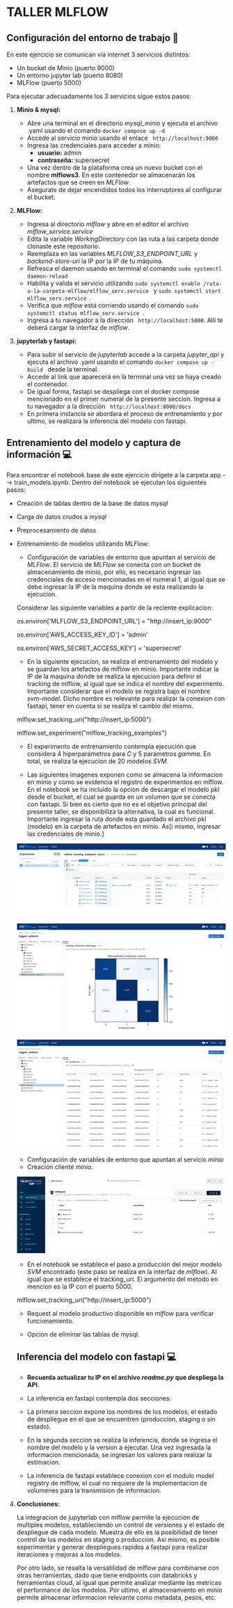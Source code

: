 # TALLER MLFLOW #

## Configuración del entorno de trabajo :wrench: ##

En este ejercicio se comunican vía internet 3 servicios distintos:
- Un bucket de Minio (puerto 9000)
- Un entorno jupyter lab (puerto 8080)
- MLFlow (puerto 5000)

Para ejecutar adecuadamente los 3 servicios sigue estos pasos:
1. **Minio & mysql:**
   - Abre una terminal en el directorio *mysql_minio* y ejecuta el archivo .yaml usando el comando ```docker compose up -d ```
   - Accede al servicio minio usando el enlace ``` http://localhost:9000```
   - Ingresa las credenciales para acceder a minio:
     - **usuario:** admin
     - **contraseña:** supersecret
   - Una vez dentro de la plataforma crea un nuevo bucket con el nombre **mlflows3**. En este contenedor se almacenarán los artefactos que se creen en *MLFlow*.
   - Asegurate de dejar encendidos todos los interruptores al configurar el bucket.

2. **MLFlow:**
   - Ingresa al directorio *mlflow* y abre en el editor el archivo *mlflow_service.service*
   - Edita la variable *WorkingDirectory* con las ruta a las carpeta donde clonaste este repositorio.
   - Reemplaza en las variables *MLFLOW_S3_ENDPOINT_URL* y *backend-store-uri* la IP por la IP de tu máquina.
   - Refresca el daemon usando en terminal el comando ``` sudo systemctl daemon-reload ```
   - Habilita y valida el servicio utilizando ```sudo systemctl enable /ruta-a-la-carpeta-mlflow/mlflow_serv.service ``` y ```sudo systemctl start mlflow_serv.service ```.
   - Verifica que *mlflow* está corriendo usando el comando ```sudo systemctl status mlflow_serv.service ```.
   - Ingresa a tu navegador a la dirección ``` http://localhost:5000```. Allí te deberá cargar la interfaz de *mlflow*.

3. **jupyterlab y fastapi:**
   -  Para subir el servicio de *jupyterlab* accede a la carpeta *jupyter_api* y ejecuta el archivo .yaml usando el comando ```docker compose up -build ``` desde la terminal.
   - Accede al link que aparecerá en la terminal una vez se haya creado el contenedor.
   - De igual forma, fastapi se despliega con el docker compose mencionado en el primer numeral de la presente seccion. Ingresa a tu navegador a la dirección ``` http://localhost:8000/docs```
   - En primera instancia se abordara el proceso de entrenamiento y por ultimo, se realizara la inferencia del modelo con fastapi.

## Entrenamiento del modelo y captura de información :computer: ##

Para encontrar el notebook base de este ejercicio dirígete a la carpeta app --> train_models.ipynb. Dentro del notebook se ejecutan los siguientes pasos:

- Creación de tablas dentro de la base de datos *mysql*
- Carga de datos crudos a *mysql*
- Preprocesamiento de datos
- Entrenamiento de modelos utilizando MLFlow:
  - Configuración de variables de entorno que apuntan al servicio de *MLFlow*. El servicio de *MLFlow* se conecta con un bucket de almacenamiento de minio, por ello, es necesario ingresar las credenciales de acceso mencionadas en el numeral 1, al igual que se debe ingresar la IP de la maquina donde se esta realizando la ejecucion.

  Considerar las siguiente variables a partir de la reciente explicacion:

  os.environ['MLFLOW_S3_ENDPOINT_URL'] = "http://insert_ip:9000"

  os.environ['AWS_ACCESS_KEY_ID'] = 'admin'

  os.environ['AWS_SECRET_ACCESS_KEY'] = 'supersecret'

  - En la siguiente ejecucion, se realiza el entrenamiento del modelo y se guardan los artefactos de mlflow en minio. Importante indicar la IP de la maquina donde se realiza la ejecucion para definir el tracking de mlflow, al igual que se indica el nombre del experimento. Importante considerar que el modelo se registra bajo el nombre *svm-model*.
  Dicho nombre es relevante para realizar la conexion con fastapi, tener en cuenta si se realiza el cambio del mismo.

  mlflow.set_tracking_uri("http://insert_ip:5000")

  mlflow.set_experiment("mlflow_tracking_examples")
 
  - El experimento de entrenamiento contempla ejecución que considera 4 hiperparámetros para *C* y 5 parámetros *gamma*. En total, se realiza la ejecucion de 20 modelos *SVM*.

  - Las siguientes imagenes exponen como se almacena la informacion en minio y como se evidencia el registro de experimentos en mlflow. En el notebook se ha incluido la opcion de descargar el modelo pkl desde el bucket, el cual se guarda en un volumen que se conecta con fastapi. Si bien es cierto que no es el objetivo principal del presente taller, se disponibiliza la alternativa, la cual es funcional. Importante ingresar la ruta donde esta guardado el archivo pkl (modelo) en la carpeta de artefactos en minio. As[i mismo, ingresar las credenciales de minio.]

   ![ejecucion-entrenamiento-en-mlflow](imgs/corrida-mlflow.png)

   ![confusion-matrix](imgs/matriz-confusion-mlflow.png)

   ![ejeciones](imgs/corridas-mlflow.png)

  - Configuración de variables de entorno que apuntan al servicio *minio*
  - Creación cliente *minio*.

   ![minio](imgs/minio-metadata.png)

  - En el notebook se establece el paso a producción del mejor modelo *SVM* encontrado (este paso se realiza en la interfaz de *mlflow*). Al igual que se establece el tracking_uri. El argumento del metodo en mencion es la IP con el puerto 5000.

  mlflow.set_tracking_uri("http://insert_ip:5000")

  - Request al modelo productivo disponible en *mlflow* para verificar funcionamiento. 

  - Opcion de eliminar las tablas de mysql.

  ## Inferencia del modelo con fastapi :computer: ##

  - **Recuerda actualizar tu IP en el archivo *readme.py* que despliega la API.** 
  - La inferencia en fastapi contempla dos secciones:

   - La primera seccion expone los nombres de los modelos, el estado de despliegue en el que se encuentren (produccion, staging o sin estado). 

   - En la segunda seccion se realiza la inferencia, donde se ingresa el nombre del modelo y la version a ejecutar. Una vez ingresada la informacion mencionada, se ingresan los valores para realizar la estimacion.

   - La inferencia de fastapi establece conexion con el modulo model registry de mlflow, el cual no requiere de la implementacion de volumenes para la transmision de informacion.


4. **Conclusiones:**

   La integracion de jupyterlab con mlflow permite la ejecucion de multiples modelos, estableciendo un control de versiones y el estado de despliegue de cada modelo. Muestra de ello es la posibilidad de tener control de los modelos en staging o produccion. Asi mismo, es posible experimentar y generar despliegues rapidos a fastapi para realizar iteraciones y mejoras a los modelos.

   Por otro lado, se resalta la versatilidad de mlflow para combinarse con otras herramientas, dado que tiene endpoints con databricks y herramientas cloud, al igual que permite analizar mediante las metricas el performance de los modelos. Por ultimo, el almacenamiento en minio permite almacenar informacion relevante como metadata, pesos, etc.
